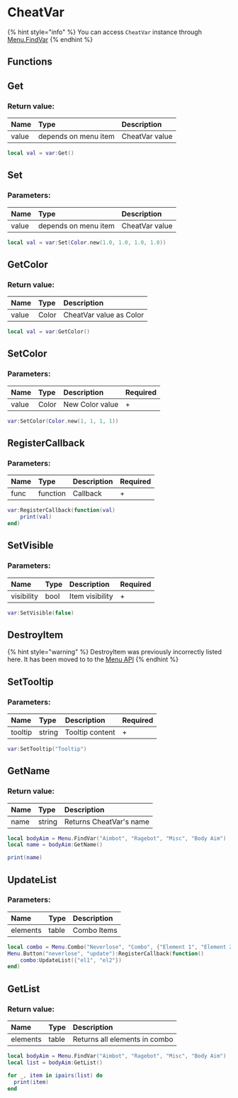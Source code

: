 # CheatVar

{% hint style="info" %}
You can access `CheatVar` instance through [Menu.FindVar](../Menu.md)
{% endhint %}

## Functions

## Get

### Return value:

| Name | Type | Description |
| :--- | :--- | :--- |
| value | depends on menu item | CheatVar value |

```lua
local val = var:Get()
```

## Set

### Parameters:

| Name | Type | Description |
| :--- | :--- | :--- |
| value | depends on menu item | CheatVar value |

```lua
local val = var:Set(Color.new(1.0, 1.0, 1.0, 1.0))
```

## GetColor

### Return value:

| Name | Type | Description |
| :--- | :--- | :--- |
| value | Color | CheatVar value as Color |

```lua
local val = var:GetColor()
```

## SetColor

### Parameters:

| Name | Type | Description | Required |
| :--- | :--- | :--- | :--- |
| value | Color | New Color value | + |

```lua
var:SetColor(Color.new(1, 1, 1, 1))
```

## RegisterCallback

### Parameters:

| Name | Type | Description | Required |
| :--- | :--- | :--- | :--- |
| func | function | Callback | + |

```lua
var:RegisterCallback(function(val)
    print(val)
end)
```

## SetVisible

### Parameters:

| Name | Type | Description | Required |
| :--- | :--- | :--- | :--- |
| visibility | bool | Item visibility | + |

```lua
var:SetVisible(false)
```

## DestroyItem

{% hint style="warning" %}
DestroyItem was previously incorrectly listed here. It has been moved to to the [Menu API](../other/menuapi.md#destroyitem)
{% endhint %}

## SetTooltip

### Parameters:

| Name | Type | Description | Required |
| :--- | :--- | :--- | :--- |
| tooltip | string | Tooltip content | + |

```lua
var:SetTooltip("Tooltip")
```

## GetName

### Return value:

| Name | Type | Description |
| :--- | :--- | :--- |
| name | string | Returns CheatVar's name |

```lua
local bodyAim = Menu.FindVar("Aimbot", "Ragebot", "Misc", "Body Aim")
local name = bodyAim:GetName()

print(name)
```

## UpdateList

### Parameters:

| Name | Type | Description |
| :--- | :--- | :--- |
| elements | table | Combo Items |

```lua
local combo = Menu.Combo("Neverlose", "Combo", {"Element 1", "Element 2", "Element 3"}, 0, "Tooltip")
Menu.Button("neverlose", "update"):RegisterCallback(function()
    combo:UpdateList({"el1", "el2"})
end)
```

## GetList

### Return value:

| Name | Type | Description |
| :--- | :--- | :--- |
| elements | table | Returns all elements in combo |

```lua
local bodyAim = Menu.FindVar("Aimbot", "Ragebot", "Misc", "Body Aim")
local list = bodyAim:GetList()

for _, item in ipairs(list) do
  print(item)
end
```
